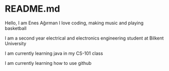 # README.md

Hello, I am Enes Ağırman
I love coding, making music and playing basketball

I am a second year electrical and electronics engineering student at Bilkent University

I am currently learning java in my CS-101 class

I am currently learning how to use github

